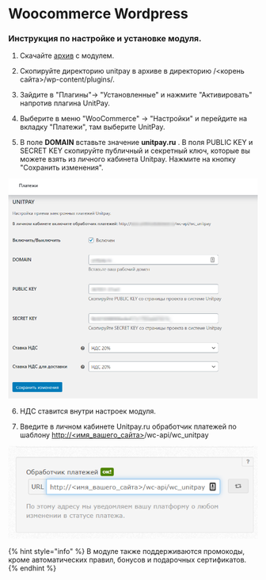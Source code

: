 # Woocommerce Wordpress

### Инструкция по настройке и установке модуля.

1. Скачайте [архив](https://github.com/unitpay/woocommerce-module/archive/master.zip) с модулем.

2. Скопируйте директорию unitpay в архиве в директорию /&lt;корень сайта&gt;/wp-content/plugins/.

3. Зайдите в "Плагины"-&gt; "Установленные" и нажмите "Активировать" напротив плагина UnitPay.

4. Выберите в меню "WooCommerce" -&gt; "Настройки" и перейдите на вкладку "Платежи", там выберите UnitPay.

5. В поле **DOMAIN** вставьте значение **unitpay.ru** . В поля PUBLIC KEY и SECRET KEY скопируйте публичный и секретный ключ, которые вы можете взять из личного кабинета Unitpay. Нажмите на кнопку "Сохранить изменения".

![](../../.gitbook/assets/wp1.png)

6. НДС ставится внутри настроек модуля.

7. Введите в личном кабинете Unitpay.ru обработчик платежей по шаблону  [http://&lt;имя\_вашего\_сайта&gt;](http://xn--%3C__-7vebaolv6au8a9a1ct4h3f/)/wc-api/wc\_unitpay

![](../../.gitbook/assets/w2.png)

{% hint style="info" %}
В модуле также поддерживаются промокоды, кроме автоматических правил, бонусов и подарочных сертификатов.
{% endhint %}

 

